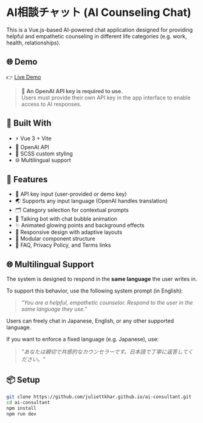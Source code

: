 # AI相談チャット (AI Counseling Chat)

This is a Vue.js-based AI-powered chat application designed for providing helpful and empathetic counseling in different life categories (e.g. work, health, relationships).

## 🌐 Demo
👉 [Live Demo](https://juliettkhar.github.io/ai-consult-app/) 
> 🔑 **An OpenAI API key is required to use.**  
Users must provide their own API key in the app interface to enable access to AI responses.

## 🧰 Built With

- ⚡ Vue 3 + Vite
- 💬 OpenAI API
- 🎨 SCSS custom styling
- 🌐 Multilingual support

## 🧠 Features

- 🔐 API key input (user-provided or demo key)
- 🌏 Supports any input language (OpenAI handles translation)
- 🗂 Category selection for contextual prompts
- 🤖 Talking bot with chat bubble animation
- ✨ Animated glowing points and background effects
- 📱 Responsive design with adaptive layouts
- 🧩 Modular component structure
- 📜 FAQ, Privacy Policy, and Terms links

## 🌐 Multilingual Support

The system is designed to respond in the **same language** the user writes in.

To support this behavior, use the following system prompt (in English):

> _"You are a helpful, empathetic counselor. Respond to the user in the same language they use."_

Users can freely chat in Japanese, English, or any other supported language.

If you want to enforce a fixed language (e.g. Japanese), use:

> _"あなたは親切で共感的なカウンセラーです。日本語で丁寧に返答してください。"_

## 📦 Setup

```bash
git clone https://github.com/juliettkhar.github.io/ai-consultant.git
cd ai-consultant
npm install
npm run dev
